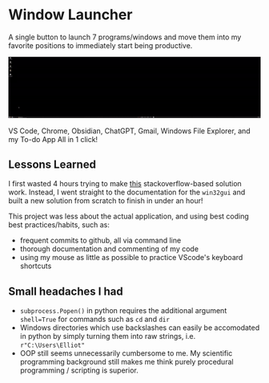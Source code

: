 # Window Launcher
A single button to launch 7 programs/windows and move them into my favorite positions to immediately start being productive.

![](demo.gif)

VS Code, Chrome, Obsidian, ChatGPT, Gmail, Windows File Explorer, and my To-do App
All in 1 click!

## Lessons Learned
I first wasted 4 hours trying to make [this](https://stackoverflow.com/questions/50494633/using-win32gui-to-center-a-window) stackoverflow-based solution work. Instead, I went straight to the documentation for the `win32gui` and built a new solution from scratch to finish in under an hour!

This project was less about the actual application, and using best coding best practices/habits, such as:
- frequent commits to github, all via command line
- thorough documentation and commenting of my code
- using my mouse as little as possible to practice VScode's keyboard shortcuts

## Small headaches I had
- `subprocess.Popen()` in python requires the additional argument `shell=True` for commands such as `cd` and `dir`
- Windows directories which use backslashes can easily be accomodated in python by simply turning them into raw strings, i.e. `r"C:\Users\Elliot"`
- OOP still seems unnecessarily cumbersome to me. My scientific programming background still makes me think purely procedural programming / scripting is superior.